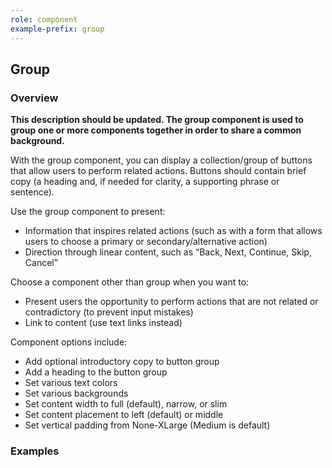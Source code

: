 ```yaml
---
role: component
example-prefix: group
---
```


## Group

### Overview

**This description should be updated. The group component is used to group one or more components together in order
to share a common background.**

With the group component, you can display a collection/group of buttons that allow users to perform related actions.
Buttons should contain brief copy (a heading and, if needed for clarity, a supporting phrase or sentence).

Use the group component to present:

* Information that inspires related actions (such as with a form that allows users to choose a primary or
  secondary/alternative action)
* Direction through linear content, such as “Back, Next, Continue, Skip, Cancel”

Choose a component other than group when you want to:

* Present users the opportunity to perform actions that are not related or contradictory (to prevent input mistakes)
* Link to content (use text links instead)

Component options include:

* Add optional introductory copy to button group
* Add a heading to the button group
* Set various text colors
* Set various backgrounds
* Set content width to full (default), narrow, or slim
* Set content placement to left (default) or middle
* Set vertical padding from None-XLarge (Medium is default)

### Examples
